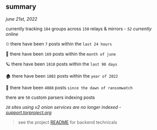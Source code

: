 
## summary
_june 21st, 2022_

currently tracking `104` groups across `150` relays & mirrors - _`52` currently online_

⏲ there have been `7` posts within the `last 24 hours`

🦈 there have been `169` posts within the `month of june`

🪐 there have been `1010` posts within the `last 90 days`

🏚 there have been `1802` posts within the `year of 2022`

🦕 there have been `4088` posts `since the dawn of ransomwatch`

there are `50` custom parsers indexing posts

_`20` sites using v2 onion services are no longer indexed - [support.torproject.org](https://support.torproject.org/onionservices/v2-deprecation/)_

> see the project [README](https://github.com/joshhighet/ransomwatch#ransomwatch--) for backend technicals
